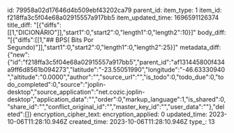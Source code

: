 id: 79958a02d17646d4b509ebf43202ca79
parent_id: 
item_type: 1
item_id: f218ffa3c5f04e68a02915557a917bb5
item_updated_time: 1696591126374
title_diff: "[{\"diffs\":[[1,\"DICIONÁRIO\"]],\"start1\":0,\"start2\":0,\"length1\":0,\"length2\":10}]"
body_diff: "[{\"diffs\":[[1,\"## BPS( Bits Por Segundo)\"]],\"start1\":0,\"start2\":0,\"length1\":0,\"length2\":25}]"
metadata_diff: {"new":{"id":"f218ffa3c5f04e68a02915557a917bb5","parent_id":"af131445800f434a9ff6d8561b094273","latitude":"-23.55051990","longitude":"-46.63330940","altitude":"0.0000","author":"","source_url":"","is_todo":0,"todo_due":0,"todo_completed":0,"source":"joplin-desktop","source_application":"net.cozic.joplin-desktop","application_data":"","order":0,"markup_language":1,"is_shared":0,"share_id":"","conflict_original_id":"","master_key_id":"","user_data":""},"deleted":[]}
encryption_cipher_text: 
encryption_applied: 0
updated_time: 2023-10-06T11:28:10.946Z
created_time: 2023-10-06T11:28:10.946Z
type_: 13